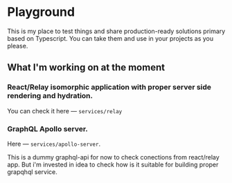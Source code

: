 # Playground

This is my place to test things and share production-ready solutions primary based on Typescript. You can take them and use in your projects as you please.


## What I'm working on at the moment

### React/Relay isomorphic  application with proper server side rendering and hydration. 

You can check it here — `services/relay`

### GraphQL Apollo server.

Here — `services/apollo-server`.

This is a dummy graphql-api for now to check conections from react/relay app. But i'm invested in idea to check how is it suitable for building proper grapqhql service.